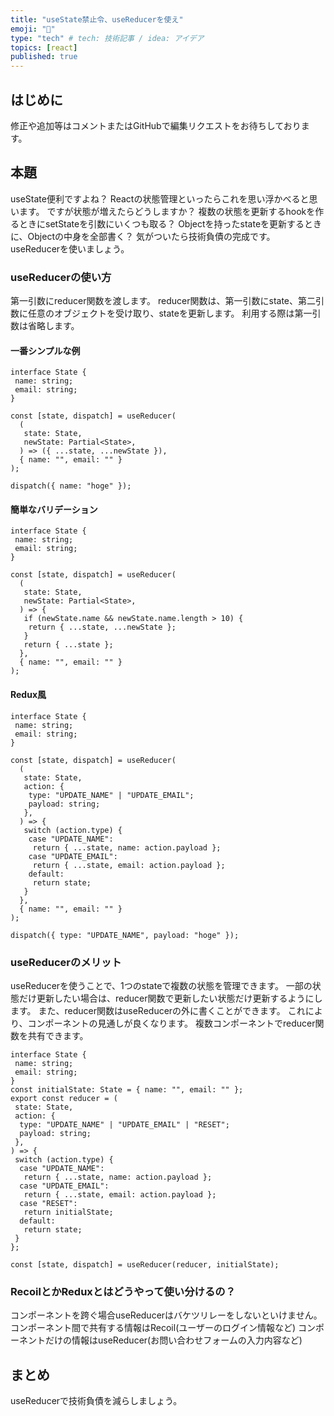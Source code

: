 ```yaml
---
title: "useState禁止令、useReducerを使え"
emoji: "👻"
type: "tech" # tech: 技術記事 / idea: アイデア
topics: [react]
published: true
---
```


## はじめに

修正や追加等はコメントまたはGitHubで編集リクエストをお待ちしております。

## 本題

useState便利ですよね？
Reactの状態管理といったらこれを思い浮かべると思います。
ですが状態が増えたらどうしますか？
複数の状態を更新するhookを作るときにsetStateを引数にいくつも取る？
Objectを持ったstateを更新するときに、Objectの中身を全部書く？
気がついたら技術負債の完成です。
useReducerを使いましょう。

### useReducerの使い方

第一引数にreducer関数を渡します。
reducer関数は、第一引数にstate、第二引数に任意のオブジェクトを受け取り、stateを更新します。
利用する際は第一引数は省略します。

#### 一番シンプルな例

```tsx
interface State {
 name: string;
 email: string;
}

const [state, dispatch] = useReducer(
  (
   state: State,
   newState: Partial<State>,
  ) => ({ ...state, ...newState }),
  { name: "", email: "" }
);

dispatch({ name: "hoge" });
```

#### 簡単なバリデーション

```tsx
interface State {
 name: string;
 email: string;
}

const [state, dispatch] = useReducer(
  (
   state: State,
   newState: Partial<State>,
  ) => {
   if (newState.name && newState.name.length > 10) {
    return { ...state, ...newState };
   }
   return { ...state };
  },
  { name: "", email: "" }
);
```

#### Redux風

```tsx
interface State {
 name: string;
 email: string;
}

const [state, dispatch] = useReducer(
  (
   state: State,
   action: {
    type: "UPDATE_NAME" | "UPDATE_EMAIL";
    payload: string;
   },
  ) => {
   switch (action.type) {
    case "UPDATE_NAME":
     return { ...state, name: action.payload };
    case "UPDATE_EMAIL":
     return { ...state, email: action.payload };
    default:
     return state;
   }
  },
  { name: "", email: "" }
);

dispatch({ type: "UPDATE_NAME", payload: "hoge" });
```

### useReducerのメリット

useReducerを使うことで、1つのstateで複数の状態を管理できます。
一部の状態だけ更新したい場合は、reducer関数で更新したい状態だけ更新するようにします。
また、reducer関数はuseReducerの外に書くことができます。
これにより、コンポーネントの見通しが良くなります。
複数コンポーネントでreducer関数を共有できます。

```tsx
interface State {
 name: string;
 email: string;
}
const initialState: State = { name: "", email: "" };
export const reducer = (
 state: State,
 action: {
  type: "UPDATE_NAME" | "UPDATE_EMAIL" | "RESET";
  payload: string;
 },
) => {
 switch (action.type) {
  case "UPDATE_NAME":
   return { ...state, name: action.payload };
  case "UPDATE_EMAIL":
   return { ...state, email: action.payload };
  case "RESET":
   return initialState;
  default:
   return state;
 }
};

const [state, dispatch] = useReducer(reducer, initialState);
```

### RecoilとかReduxとはどうやって使い分けるの？

コンポーネントを跨ぐ場合useReducerはバケツリレーをしないといけません。
コンポーネント間で共有する情報はRecoil(ユーザーのログイン情報など)
コンポーネントだけの情報はuseReducer(お問い合わせフォームの入力内容など)

## まとめ

useReducerで技術負債を減らしましょう。
